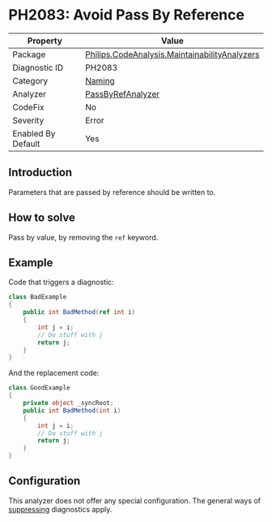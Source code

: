 # PH2083: Avoid Pass By Reference

| Property | Value  |
|--|--|
| Package | [Philips.CodeAnalysis.MaintainabilityAnalyzers](https://www.nuget.org/packages/Philips.CodeAnalysis.MaintainabilityAnalyzers) |
| Diagnostic ID | PH2083 |
| Category  | [Naming](../Naming.md) |
| Analyzer | [PassByRefAnalyzer](https://github.com/philips-software/roslyn-analyzers/blob/master/Philips.CodeAnalysis.MaintainabilityAnalyzers/Naming/PassByRefAnalyzer.cs)
| CodeFix  | No |
| Severity | Error |
| Enabled By Default | Yes |

## Introduction

Parameters that are passed by reference should be written to.

## How to solve

Pass by value, by removing the `ref` keyword.

## Example

Code that triggers a diagnostic:
``` cs
class BadExample
{
    public int BadMethod(ref int i)
    {
        int j = i;
        // Do stuff with j
        return j;
    }
}

```

And the replacement code:
``` cs
class GoodExample
{
    private object _syncRoot;
    public int BadMethod(int i)
    {
        int j = i;
        // Do stuff with j
        return j;
    }
}

```

## Configuration

This analyzer does not offer any special configuration. The general ways of [suppressing](https://learn.microsoft.com/en-us/dotnet/fundamentals/code-analysis/suppress-warnings) diagnostics apply.
